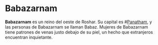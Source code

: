 # Babazarnam
**Babazarnam** es un reino del oeste de Roshar. Su capital es #[Panatham](locations/panatham), y las personas de Babazarnam se llaman Babaz. Mujeres de Babazarnam tiene patrones de venas justo debajo de su piel, un hecho que extranjeros encuentran inquietante. 
